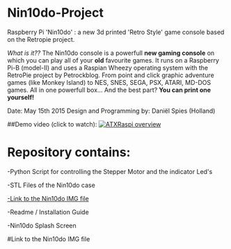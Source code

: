 # Nin10do-Project
Raspberry Pi 'Nin10do' : a new 3d printed 'Retro Style' game console based on the Retropie project.

*What is it??*
The Nin10do console is a powerfull **new gaming console** on which you can play all of your **old** favourite games.
It runs on a Raspberry Pi-B (model-II) and uses a Raspian Wheezy operating system with the RetroPie project by Petrockblog.
From point and click graphic adventure games (like Monkey Island) to NES, SNES, SEGA, PSX, ATARI, MD-DOS games. All in one powerfull box... And the best part? **You can print one yourself!**

Date: May 15th 2015
Design and Programming by: Daniël Spies (Holland)

##Demo video (click to watch):
[![ATXRaspi overview](https://cdn.hackaday.io/images/4456221424385193377.JPG)](https://www.youtube.com/watch?v=w9JHOLfwq7k)

# Repository contains:

-Python Script for controlling the Stepper Motor and the indicator Led's

-STL Files of the Nin10do case

[-Link to the Nin10do IMG file](https://www.dropbox.com/s/w9ur5qal7dlegkj/Nin10do_Final.rar?dl=0)

-Readme / Installation Guide

-Nin10do Splash Screen


#Link to the Nin10do IMG file
